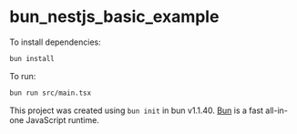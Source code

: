 # bun_nestjs_basic_example

To install dependencies:

```bash
bun install
```

To run:

```bash
bun run src/main.tsx
```

This project was created using `bun init` in bun v1.1.40. [Bun](https://bun.sh) is a fast all-in-one JavaScript runtime.
